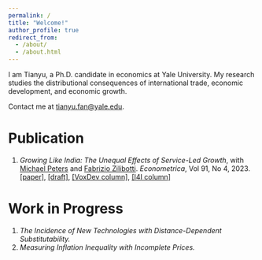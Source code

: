 ```yaml
---
permalink: /
title: "Welcome!"
author_profile: true
redirect_from: 
  - /about/
  - /about.html
---
```


I am Tianyu, a Ph.D. candidate in economics at Yale University. My research studies the distributional consequences of international trade, economic development, and economic growth.

Contact me at <span style="color: darkorange;">tianyu.fan@yale.edu</span>.

Publication
======
1. *Growing Like India: The Unequal Effects of Service-Led Growth*, with [Michael Peters](https://mipeters.weebly.com) and [Fabrizio Zilibotti](https://campuspress.yale.edu/zilibotti/). *Econometrica*, Vol 91, No 4, 2023. [\[paper\]](/files/FPZ_UnequalGrowth.pdf), [\[draft\]](/files/FPZ_ECMA_final.pdf), [\[VoxDev column\]](https://voxdev.org/topic/macroeconomics-growth/how-services-drive-growth-emerging-economies-evidence-india), [\[I4I column\]](https://www.ideasforindia.in/topics/macroeconomics/india-s-service-led-economic-growth.html)

Work in Progress
======
1. *The Incidence of New Technologies with Distance-Dependent Substitutability.*
2. *Measuring Inflation Inequality with Incomplete Prices.*